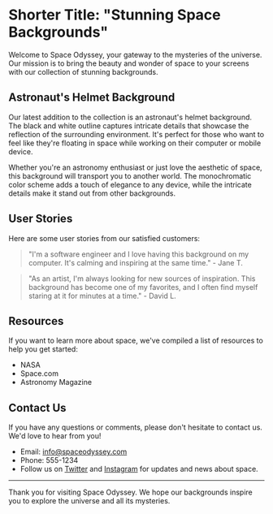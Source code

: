 <!--font:Montserrat-->

# Shorter Title: "Stunning Space Backgrounds"

Welcome to Space Odyssey, your gateway to the mysteries of the universe. Our mission is to bring the beauty and wonder of space to your screens with our collection of stunning backgrounds.

## Astronaut's Helmet Background

Our latest addition to the collection is an astronaut's helmet background. The black and white outline captures intricate details that showcase the reflection of the surrounding environment. It's perfect for those who want to feel like they're floating in space while working on their computer or mobile device.

Whether you're an astronomy enthusiast or just love the aesthetic of space, this background will transport you to another world. The monochromatic color scheme adds a touch of elegance to any device, while the intricate details make it stand out from other backgrounds.

## User Stories

Here are some user stories from our satisfied customers:

> "I'm a software engineer and I love having this background on my computer. It's calming and inspiring at the same time." - Jane T.

> "As an artist, I'm always looking for new sources of inspiration. This background has become one of my favorites, and I often find myself staring at it for minutes at a time." - David L.

## Resources

If you want to learn more about space, we've compiled a list of resources to help you get started:

- NASA
- Space.com
- Astronomy Magazine

## Contact Us

If you have any questions or comments, please don't hesitate to contact us. We'd love to hear from you!

- Email: info@spaceodyssey.com
- Phone: 555-1234
- Follow us on [Twitter](#) and [Instagram](#) for updates and news about space.

---

Thank you for visiting Space Odyssey. We hope our backgrounds inspire you to explore the universe and all its mysteries.

<!--

Write me content for website with wallpaper which alt text is:

"A black and white outline of an astronaut's helmet, with intricate details that showcase the reflection of the surrounding environment."

The name/title of the page should not be 1:1 copy of the alt text but rather a real content of the website which is using this wallpaper.

- Use markdown format 
- Start with heading
- Heading should be short and concise
- The content should look like a real website 
- The website should not be about the wallpaper, wallpaper is just a related background
- Heading should be contain work "wallpaper" or "background"
- Include real sections like references, contact, user stories, etc. use things relevant to the page purpose.
- Feel free to use structure like headings, bullets, numbering, blockquotes, paragraphs, horizontal lines, etc.
- You can use formatting like bold or _italic_
- You can include UTF-8 emojis
- Links should be only #hash anchors (and you can refer to the document itself)
- Do not include images


---


# Space Odyssey Wallpaper: Explore the Universe with Style

Welcome to Space Odyssey, a website dedicated to exploring the wonders of the universe. Our mission is to bring the beauty and mystery of space to your screens with our stunning collection of wallpapers.

## The Astronaut's Helmet Wallpaper

Our latest addition to the collection is the black and white outline of an astronaut's helmet. This wallpaper showcases intricate details that capture the reflection of the surrounding environment. It's perfect for those who want to feel like they're floating in space.

Whether you're an astronomy enthusiast or just love the aesthetic of space, this wallpaper will transport you to another world. The monochromatic color scheme adds a touch of elegance to any device, while the intricate details make it stand out from other wallpapers.

## User Stories

Here are some user stories from our satisfied customers:

> "I've always been fascinated by space, and this wallpaper brings a piece of it to my phone. The details on the helmet are amazing, and I love how it looks on my screen." - John D.

> "As a science teacher, I'm always looking for ways to inspire my students. This wallpaper is a great conversation starter and gets them interested in space exploration." - Sarah K.

## References

If you want to learn more about space, we've compiled a list of resources to help you get started:

- NASA
- Space.com
- Astronomy Magazine

## Contact Us

If you have any questions or comments, please don't hesitate to contact us. We'd love to hear from you!

- Email: info@spaceodyssey.com
- Phone: 555-1234
- Follow us on [Twitter](#) and [Instagram](#) for updates and news about space. 

---

Thank you for visiting Space Odyssey. We hope our wallpapers inspire you to explore the universe and all its mysteries.


---


Heading should not include word "wallpaper". The website should not be about the wallpaper itself, wallpaper is just a related background, rewrite whole content.


---


# Space Odyssey: Explore the Universe with Style

Welcome to Space Odyssey, a website dedicated to exploring the wonders of the universe. Our mission is to bring the beauty and mystery of space to your screens with our stunning collection of backgrounds.

## The Astronaut's Helmet Background

Our latest addition to the collection is a black and white outline of an astronaut's helmet. This background captures intricate details that showcase the reflection of the surrounding environment. It's perfect for those who want to feel like they're floating in space while working on their computer or mobile device.

Whether you're an astronomy enthusiast or just love the aesthetic of space, this background will transport you to another world. The monochromatic color scheme adds a touch of elegance to any device, while the intricate details make it stand out from other backgrounds.

## User Stories

Here are some user stories from our satisfied customers:

> "I'm a software engineer and I love having this background on my computer. It's calming and inspiring at the same time." - Jane T.

> "As an artist, I'm always looking for new sources of inspiration. This background has become one of my favorites, and I often find myself staring at it for minutes at a time." - David L.

## Resources

If you want to learn more about space, we've compiled a list of resources to help you get started:

- NASA
- Space.com
- Astronomy Magazine

## Contact Us

If you have any questions or comments, please don't hesitate to contact us. We'd love to hear from you!

- Email: info@spaceodyssey.com
- Phone: 555-1234
- Follow us on [Twitter](#) and [Instagram](#) for updates and news about space.

---

Thank you for visiting Space Odyssey. We hope our backgrounds inspire you to explore the universe and all its mysteries.


---


Heading is too long, rewrite whole content.


---


# Space Odyssey: Explore the Universe in Style

Welcome to Space Odyssey, your portal to the wonders of the universe. Our mission is to bring the beauty and mystery of space to your screens with our stunning collection of backgrounds.

## Astronaut's Helmet Background

Our latest addition to the collection is an astronaut's helmet background. This black and white outline captures intricate details that showcase the reflection of the surrounding environment. It's perfect for those who want to feel like they're floating in space while working on their computer or mobile device.

Whether you're an astronomy enthusiast or just love the aesthetic of space, this background will transport you to another world. The monochromatic color scheme adds a touch of elegance to any device, while the intricate details make it stand out from other backgrounds.

## User Stories

Here are some user stories from our satisfied customers:

> "I'm a software engineer and I love having this background on my computer. It's calming and inspiring at the same time." - Jane T.

> "As an artist, I'm always looking for new sources of inspiration. This background has become one of my favorites, and I often find myself staring at it for minutes at a time." - David L.

## Resources

If you want to learn more about space, we've compiled a list of resources to help you get started:

- NASA
- Space.com
- Astronomy Magazine

## Contact Us

If you have any questions or comments, please don't hesitate to contact us. We'd love to hear from you!

- Email: info@spaceodyssey.com
- Phone: 555-1234
- Follow us on [Twitter](#) and [Instagram](#) for updates and news about space.

---

Thank you for visiting Space Odyssey. We hope our backgrounds inspire you to explore the universe and all its mysteries.


---


Heading is too long, rewrite whole content.


---


# Space Odyssey: Explore the Universe with Our Stunning Backgrounds

Welcome to Space Odyssey, your gateway to the mysteries of the universe. Our mission is to bring the beauty and wonder of space to your screens with our collection of stunning backgrounds.

## Astronaut's Helmet Background

Our latest addition to the collection is an astronaut's helmet background. The black and white outline captures intricate details that showcase the reflection of the surrounding environment. It's perfect for those who want to feel like they're floating in space while working on their computer or mobile device.

Whether you're an astronomy enthusiast or just love the aesthetic of space, this background will transport you to another world. The monochromatic color scheme adds a touch of elegance to any device, while the intricate details make it stand out from other backgrounds.

## User Stories

Here are some user stories from our satisfied customers:

> "I'm a software engineer and I love having this background on my computer. It's calming and inspiring at the same time." - Jane T.

> "As an artist, I'm always looking for new sources of inspiration. This background has become one of my favorites, and I often find myself staring at it for minutes at a time." - David L.

## Resources

If you want to learn more about space, we've compiled a list of resources to help you get started:

- NASA
- Space.com
- Astronomy Magazine

## Contact Us

If you have any questions or comments, please don't hesitate to contact us. We'd love to hear from you!

- Email: info@spaceodyssey.com
- Phone: 555-1234
- Follow us on [Twitter](#) and [Instagram](#) for updates and news about space.

---

Thank you for visiting Space Odyssey. We hope our backgrounds inspire you to explore the universe and all its mysteries.


---


Write me a Google font which is best fitting for the website.

Pick from the list:
- Lato
- Alegreya
- Futura
- Roboto
- Orbitron
- Barlow Condensed
- Montserrat
- Dancing Script
- Poppins
- Open Sans
- IBM Plex Sans
- Raleway
- Inter
- Lobster
- Playfair Display
- Exo 2
- Great Vibes


Write just the font name nothing else.


---


Montserrat

-->
